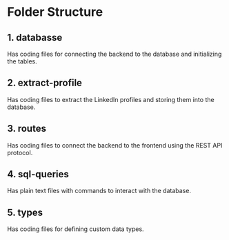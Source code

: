 # Folder Structure

## 1. databasse

Has coding files for connecting the backend to the database and initializing the tables.

## 2. extract-profile

Has coding files to extract the LinkedIn profiles and storing them into the database.

## 3. routes

Has coding files to connect the backend to the frontend using the REST API protocol.

## 4. sql-queries

Has plain text files with commands to interact with the database.

## 5. types

Has coding files for defining custom data types.
